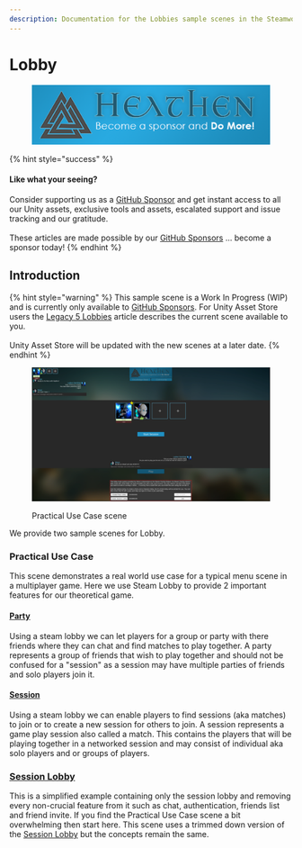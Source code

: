 ```yaml
---
description: Documentation for the Lobbies sample scenes in the Steamworks Complete asset
---
```


# Lobby

<figure><img src="../../../../.gitbook/assets/512x128 Sponsor Banner.png" alt="Become a sponsor and Do More"><figcaption></figcaption></figure>

{% hint style="success" %}
#### Like what your seeing?

Consider supporting us as a [GitHub Sponsor](../../../../company/become-a-sponsor.md) and get instant access to all our Unity assets, exclusive tools and assets, escalated support and issue tracking and our gratitude.\
\
These articles are made possible by our [GitHub Sponsors](https://github.com/sponsors/heathen-engineering) ... become a sponsor today!
{% endhint %}

## Introduction&#x20;

{% hint style="warning" %}
This sample scene is a Work In Progress (WIP) and is currently only available to [GitHub Sponsors](../../../../company/become-a-sponsor.md). For Unity Asset Store users the [Legacy 5 Lobbies](broken-reference) article describes the current scene available to you.\
\
Unity Asset Store will be updated with the new scenes at a later date.
{% endhint %}

<figure><img src="../../../../.gitbook/assets/image (103).png" alt=""><figcaption><p>Practical Use Case scene</p></figcaption></figure>

We provide two sample scenes for Lobby.

### Practical Use Case

This scene demonstrates a real world use case for a typical menu scene in a multiplayer game. Here we use Steam Lobby to provide 2 important features for our theoretical game.

#### [Party](party-group-lobby.md)

Using a steam lobby we can let players for a group or party with there friends where they can chat and find matches to play together. A party represents a group of friends that wish to play together and should not be confused for a "session" as a session may have multiple parties of friends and solo players join it.

#### [Session](session-lobby.md)

Using a steam lobby we can enable players to find sessions (aka matches) to join or to create a new session for others to join. A session represents a game play session also called a match. This contains the players that will be playing together in a networked session and may consist of individual aka solo players and or groups of players.

### [Session Lobby](session-lobby.md)

This is a simplified example containing only the session lobby and removing every non-crucial feature from it such as chat, authentication, friends list and friend invite. If you find the Practical Use Case scene a bit overwhelming then start here. This scene uses a trimmed down version of the [Session Lobby](session-lobby.md) but the concepts remain the same.
